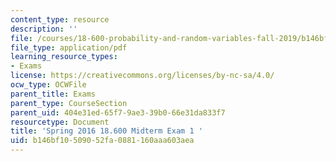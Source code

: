 ```yaml
---
content_type: resource
description: ''
file: /courses/18-600-probability-and-random-variables-fall-2019/b146bf10509052fa0881160aaa603aea_MIT18_600F19_mid1_2016.pdf
file_type: application/pdf
learning_resource_types:
- Exams
license: https://creativecommons.org/licenses/by-nc-sa/4.0/
ocw_type: OCWFile
parent_title: Exams
parent_type: CourseSection
parent_uid: 404e31ed-65f7-9ae3-39b0-66e31da833f7
resourcetype: Document
title: 'Spring 2016 18.600 Midterm Exam 1 '
uid: b146bf10-5090-52fa-0881-160aaa603aea
---
```

